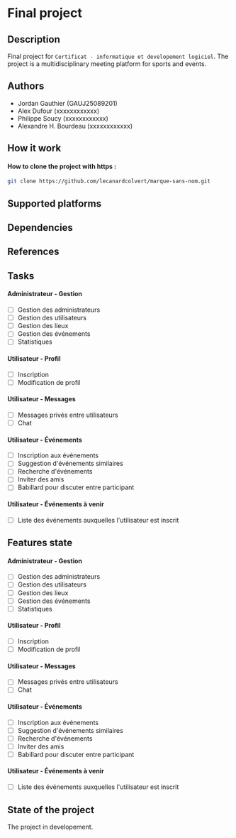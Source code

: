 # Final project 

## Description

Final project for `Certificat - informatique et developement logiciel`. The project is a multidisciplinary meeting platform for sports and events.

## Authors

- Jordan Gauthier       (GAUJ25089201)
- Alex Dufour	        (xxxxxxxxxxxx)
- Philippe Soucy        (xxxxxxxxxxxx)
- Alexandre H. Bourdeau (xxxxxxxxxxxx)

## How it work 

#### How to clone the project with https :

```bash
git clone https://github.com/lecanardcolvert/marque-sans-nom.git
```

## Supported platforms

## Dependencies

## References

## Tasks

#### Administrateur - Gestion


- [ ] Gestion des administrateurs
- [ ] Gestion des utilisateurs
- [ ] Gestion des lieux
- [ ] Gestion des événements
- [ ] Statistiques

#### Utilisateur - Profil

- [ ] Inscription
- [ ] Modification de profil

#### Utilisateur - Messages

- [ ] Messages privés entre utilisateurs
- [ ] Chat

#### Utilisateur - Événements

- [ ] Inscription aux événements
- [ ] Suggestion d'événements similaires
- [ ] Recherche d'événements
- [ ] Inviter des amis
- [ ] Babillard pour discuter entre participant

#### Utilisateur - Événements à venir

- [ ] Liste des événements auxquelles l'utilisateur est inscrit

## Features state

#### Administrateur - Gestion


- [ ] Gestion des administrateurs
- [ ] Gestion des utilisateurs
- [ ] Gestion des lieux
- [ ] Gestion des événements
- [ ] Statistiques

#### Utilisateur - Profil

- [ ] Inscription
- [ ] Modification de profil

#### Utilisateur - Messages

- [ ] Messages privés entre utilisateurs
- [ ] Chat

#### Utilisateur - Événements

- [ ] Inscription aux événements
- [ ] Suggestion d'événements similaires
- [ ] Recherche d'événements
- [ ] Inviter des amis
- [ ] Babillard pour discuter entre participant

#### Utilisateur - Événements à venir

- [ ] Liste des événements auxquelles l'utilisateur est inscrit

## State of the project

The project in developement.

